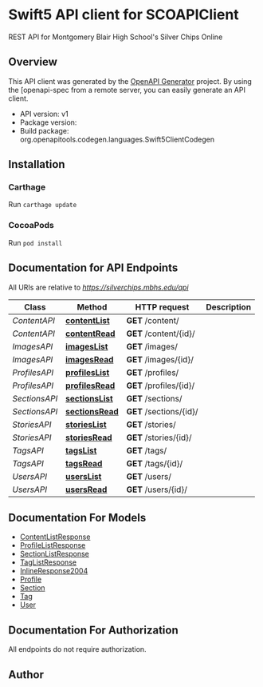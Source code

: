 # Swift5 API client for SCOAPIClient

REST API for Montgomery Blair High School's Silver Chips Online

## Overview
This API client was generated by the [OpenAPI Generator](https://openapi-generator.tech) project.  By using the [openapi-spec from a remote server, you can easily generate an API client.

- API version: v1
- Package version: 
- Build package: org.openapitools.codegen.languages.Swift5ClientCodegen

## Installation

### Carthage

Run `carthage update`

### CocoaPods

Run `pod install`

## Documentation for API Endpoints

All URIs are relative to *https://silverchips.mbhs.edu/api*

Class | Method | HTTP request | Description
------------ | ------------- | ------------- | -------------
*ContentAPI* | [**contentList**](docs/ContentAPI.md#contentlist) | **GET** /content/ | 
*ContentAPI* | [**contentRead**](docs/ContentAPI.md#contentread) | **GET** /content/{id}/ | 
*ImagesAPI* | [**imagesList**](docs/ImagesAPI.md#imageslist) | **GET** /images/ | 
*ImagesAPI* | [**imagesRead**](docs/ImagesAPI.md#imagesread) | **GET** /images/{id}/ | 
*ProfilesAPI* | [**profilesList**](docs/ProfilesAPI.md#profileslist) | **GET** /profiles/ | 
*ProfilesAPI* | [**profilesRead**](docs/ProfilesAPI.md#profilesread) | **GET** /profiles/{id}/ | 
*SectionsAPI* | [**sectionsList**](docs/SectionsAPI.md#sectionslist) | **GET** /sections/ | 
*SectionsAPI* | [**sectionsRead**](docs/SectionsAPI.md#sectionsread) | **GET** /sections/{id}/ | 
*StoriesAPI* | [**storiesList**](docs/StoriesAPI.md#storieslist) | **GET** /stories/ | 
*StoriesAPI* | [**storiesRead**](docs/StoriesAPI.md#storiesread) | **GET** /stories/{id}/ | 
*TagsAPI* | [**tagsList**](docs/TagsAPI.md#tagslist) | **GET** /tags/ | 
*TagsAPI* | [**tagsRead**](docs/TagsAPI.md#tagsread) | **GET** /tags/{id}/ | 
*UsersAPI* | [**usersList**](docs/UsersAPI.md#userslist) | **GET** /users/ | 
*UsersAPI* | [**usersRead**](docs/UsersAPI.md#usersread) | **GET** /users/{id}/ | 


## Documentation For Models

 - [ContentListResponse](docs/ContentListResponse.md)
 - [ProfileListResponse](docs/ProfileListResponse.md)
 - [SectionListResponse](docs/SectionListResponse.md)
 - [TagListResponse](docs/TagListResponse.md)
 - [InlineResponse2004](docs/InlineResponse2004.md)
 - [Profile](docs/Profile.md)
 - [Section](docs/Section.md)
 - [Tag](docs/Tag.md)
 - [User](docs/User.md)


## Documentation For Authorization

 All endpoints do not require authorization.


## Author



